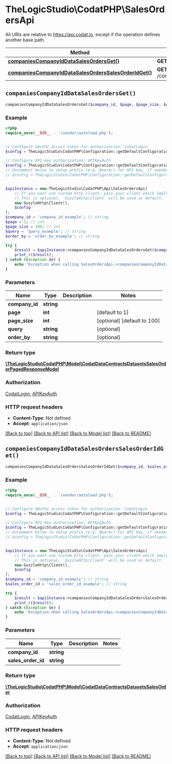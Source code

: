 # TheLogicStudio\CodatPHP\SalesOrdersApi

All URIs are relative to https://api.codat.io, except if the operation defines another base path.

| Method | HTTP request | Description |
| ------------- | ------------- | ------------- |
| [**companiesCompanyIdDataSalesOrdersGet()**](SalesOrdersApi.md#companiesCompanyIdDataSalesOrdersGet) | **GET** /companies/{companyId}/data/salesOrders |  |
| [**companiesCompanyIdDataSalesOrdersSalesOrderIdGet()**](SalesOrdersApi.md#companiesCompanyIdDataSalesOrdersSalesOrderIdGet) | **GET** /companies/{companyId}/data/salesOrders/{salesOrderId} |  |


## `companiesCompanyIdDataSalesOrdersGet()`

```php
companiesCompanyIdDataSalesOrdersGet($company_id, $page, $page_size, $query, $order_by): \TheLogicStudio\CodatPHP\Model\CodatDataContractsDatasetsSalesOrderPagedResponseModel
```



### Example

```php
<?php
require_once(__DIR__ . '/vendor/autoload.php');


// Configure OAuth2 access token for authorization: CodatLogin
$config = TheLogicStudio\CodatPHP\Configuration::getDefaultConfiguration()->setAccessToken('YOUR_ACCESS_TOKEN');

// Configure API key authorization: APIKeyAuth
$config = TheLogicStudio\CodatPHP\Configuration::getDefaultConfiguration()->setApiKey('Authorization', 'YOUR_API_KEY');
// Uncomment below to setup prefix (e.g. Bearer) for API key, if needed
// $config = TheLogicStudio\CodatPHP\Configuration::getDefaultConfiguration()->setApiKeyPrefix('Authorization', 'Bearer');


$apiInstance = new TheLogicStudio\CodatPHP\Api\SalesOrdersApi(
    // If you want use custom http client, pass your client which implements `GuzzleHttp\ClientInterface`.
    // This is optional, `GuzzleHttp\Client` will be used as default.
    new GuzzleHttp\Client(),
    $config
);
$company_id = 'company_id_example'; // string
$page = 1; // int
$page_size = 100; // int
$query = 'query_example'; // string
$order_by = 'order_by_example'; // string

try {
    $result = $apiInstance->companiesCompanyIdDataSalesOrdersGet($company_id, $page, $page_size, $query, $order_by);
    print_r($result);
} catch (Exception $e) {
    echo 'Exception when calling SalesOrdersApi->companiesCompanyIdDataSalesOrdersGet: ', $e->getMessage(), PHP_EOL;
}
```

### Parameters

| Name | Type | Description  | Notes |
| ------------- | ------------- | ------------- | ------------- |
| **company_id** | **string**|  | |
| **page** | **int**|  | [default to 1] |
| **page_size** | **int**|  | [optional] [default to 100] |
| **query** | **string**|  | [optional] |
| **order_by** | **string**|  | [optional] |

### Return type

[**\TheLogicStudio\CodatPHP\Model\CodatDataContractsDatasetsSalesOrderPagedResponseModel**](../Model/CodatDataContractsDatasetsSalesOrderPagedResponseModel.md)

### Authorization

[CodatLogin](../../README.md#CodatLogin), [APIKeyAuth](../../README.md#APIKeyAuth)

### HTTP request headers

- **Content-Type**: Not defined
- **Accept**: `application/json`

[[Back to top]](#) [[Back to API list]](../../README.md#endpoints)
[[Back to Model list]](../../README.md#models)
[[Back to README]](../../README.md)

## `companiesCompanyIdDataSalesOrdersSalesOrderIdGet()`

```php
companiesCompanyIdDataSalesOrdersSalesOrderIdGet($company_id, $sales_order_id): \TheLogicStudio\CodatPHP\Model\CodatDataContractsDatasetsSalesOrder
```



### Example

```php
<?php
require_once(__DIR__ . '/vendor/autoload.php');


// Configure OAuth2 access token for authorization: CodatLogin
$config = TheLogicStudio\CodatPHP\Configuration::getDefaultConfiguration()->setAccessToken('YOUR_ACCESS_TOKEN');

// Configure API key authorization: APIKeyAuth
$config = TheLogicStudio\CodatPHP\Configuration::getDefaultConfiguration()->setApiKey('Authorization', 'YOUR_API_KEY');
// Uncomment below to setup prefix (e.g. Bearer) for API key, if needed
// $config = TheLogicStudio\CodatPHP\Configuration::getDefaultConfiguration()->setApiKeyPrefix('Authorization', 'Bearer');


$apiInstance = new TheLogicStudio\CodatPHP\Api\SalesOrdersApi(
    // If you want use custom http client, pass your client which implements `GuzzleHttp\ClientInterface`.
    // This is optional, `GuzzleHttp\Client` will be used as default.
    new GuzzleHttp\Client(),
    $config
);
$company_id = 'company_id_example'; // string
$sales_order_id = 'sales_order_id_example'; // string

try {
    $result = $apiInstance->companiesCompanyIdDataSalesOrdersSalesOrderIdGet($company_id, $sales_order_id);
    print_r($result);
} catch (Exception $e) {
    echo 'Exception when calling SalesOrdersApi->companiesCompanyIdDataSalesOrdersSalesOrderIdGet: ', $e->getMessage(), PHP_EOL;
}
```

### Parameters

| Name | Type | Description  | Notes |
| ------------- | ------------- | ------------- | ------------- |
| **company_id** | **string**|  | |
| **sales_order_id** | **string**|  | |

### Return type

[**\TheLogicStudio\CodatPHP\Model\CodatDataContractsDatasetsSalesOrder**](../Model/CodatDataContractsDatasetsSalesOrder.md)

### Authorization

[CodatLogin](../../README.md#CodatLogin), [APIKeyAuth](../../README.md#APIKeyAuth)

### HTTP request headers

- **Content-Type**: Not defined
- **Accept**: `application/json`

[[Back to top]](#) [[Back to API list]](../../README.md#endpoints)
[[Back to Model list]](../../README.md#models)
[[Back to README]](../../README.md)
